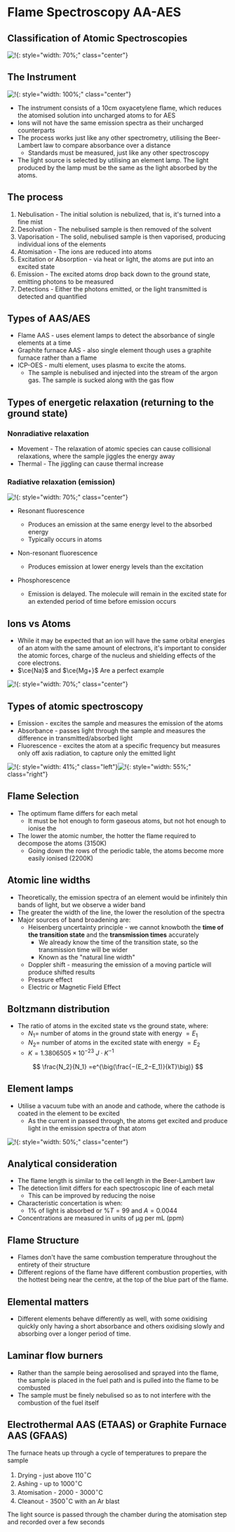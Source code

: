 # Flame Spectroscopy AA-AES

## Classification of Atomic Spectroscopies

![!](9.1.png){: style="width: 70%;" class="center"}

## The Instrument 

![!](9.2.png){: style="width: 100%;" class="center"}


* The instrument consists of a 10cm oxyacetylene flame, which reduces the atomised solution into uncharged atoms to for AES
* Ions will not have the same emission spectra as their uncharged counterparts
* The process works just like any other spectrometry, utilising the Beer-Lambert law to compare absorbance over a distance
  * Standards must be measured, just like any other spectroscopy
* The light source is selected by utilising an element lamp. The light produced by the lamp must be the same as the light absorbed by the atoms.

## The process

1. Nebulisation - The initial solution is nebulized, that is, it's turned into a fine mist
2. Desolvation - The nebulised sample is then removed of the solvent
3. Vaporisation - The solid, nebulised sample is then vaporised, producing individual ions of the elements
4. Atomisation - The ions are reduced into atoms
5. Excitation  or Absorption - via heat or light, the atoms are put into an excited state
6. Emission - The excited atoms drop back down to the ground state, emitting photons to be measured
7. Detections - Either the photons emitted, or the light transmitted is detected and quantified

## Types of AAS/AES

* Flame AAS - uses element lamps to detect the absorbance of single elements at a time
* Graphite furnace AAS - also single element though uses a graphite furnace rather than a flame
* ICP-OES - multi element, uses plasma to excite the atoms.
  * The sample is nebulised and injected into the stream of the argon gas. The sample is sucked along with the gas flow

## Types of energetic relaxation (returning to the ground state)

### Nonradiative relaxation

* Movement - The relaxation of atomic species can cause collisional relaxations, where the sample jiggles the energy away
* Thermal - The jiggling can cause thermal increase

### Radiative relaxation (emission) 

![!](9.3.png){: style="width: 70%;" class="center"}

* Resonant fluorescence
  * Produces an emission at the same energy level to the absorbed energy
  * Typically occurs in atoms

* Non-resonant fluorescence
  * Produces emission at lower energy levels than the excitation 
	
* Phosphorescence
  * Emission is delayed. The molecule will remain in the excited state for an extended period of time before emission occurs

## Ions vs Atoms

* While it may be expected that an ion will have the same orbital energies of an atom with the same amount of electrons, it's important to consider the atomic forces, charge of the nucleus and shielding effects of the core electrons.
* $\ce{Na}$ and $\ce{Mg+}$ Are a perfect example

![!](9.4.png){: style="width: 70%;" class="center"}

## Types of atomic spectroscopy

* Emission - excites the sample and measures the emission of the atoms
* Absorbance - passes light through the sample and measures the difference in transmitted/absorbed light
* Fluorescence - excites the atom at a specific frequency but measures only off axis radiation, to capture only the emitted light

![!](9.5.png){: style="width: 41%;" class="left"}![!](9.6.png){: style="width: 55%;" class="right"}

## Flame Selection

* The optimum flame differs for each metal
  * It must be hot enough to form gaseous atoms, but not hot enough to ionise the 
* The lower the atomic number, the hotter the flame required to decompose the atoms (3150K)
  * Going down the rows of the periodic table, the atoms become more easily ionised (2200K)

## Atomic line widths

* Theoretically, the emission spectra of an element would be infinitely thin bands of light, but we observe a wider band
* The greater the width of the line, the lower the resolution of the spectra
* Major sources of band broadening are:
  * Heisenberg uncertainty principle - we cannot knowboth the **time of the transition state** and the **transmission times** accurately
    * We already know the time of the transition state, so the transmission time will be wider
    * Known as the "natural line width"
  * Doppler shift - measuring the emission of a moving particle will produce shifted results
  * Pressure effect
  * Electric or Magnetic Field Effect

## Boltzmann distribution

* The ratio of atoms in the excited state vs the ground state, where:
  * $N_1=$ number of atoms in the ground state with energy $=E_1$
  * $N_2=$ number of atoms in the excited state with energy $=E_2$
  * $K=1.3806505\times10^{−23}\:J\cdot K^{-1}$

$$
\frac{N_2}{N_1} =e^{\big(\frac{−(E_2−E_1)}{kT}\big)}
$$

## Element lamps

* Utilise a vacuum tube with an anode and cathode, where the cathode is coated in the element to be excited
  * As the current in passed through, the atoms get excited and produce light in the emission spectra of that atom

![!](9.7.png){: style="width: 50%;" class="center"}

## Analytical consideration

* The flame length is similar to the cell length in the Beer-Lambert law
* The detection limit differs for each spectroscopic line of each metal
  * This can be improved by reducing the noise
* Characteristic concertation is when:
  * $1\%$ of light is absorbed or $\%T=99$ and $A=0.0044$
* Concentrations are measured in units of μg per mL (ppm)

## Flame Structure

* Flames don't have the same combustion temperature throughout the entirety of their structure
* Different regions of the flame have different combustion properties, with the hottest being near the centre, at the top of the blue part of the flame.

## Elemental matters

* Different elements behave differently as well, with some oxidising quickly only having a short absorbance and others oxidising slowly and absorbing over a longer period of time.

## Laminar flow burners

* Rather than the sample being aerosolised and sprayed into the flame, the sample is placed in the fuel path and is pulled into the flame to be combusted
* The sample must be finely nebulised so as to not interfere with the combustion of the fuel itself

## Electrothermal AAS (ETAAS) or Graphite Furnace AAS (GFAAS)

The furnace heats up through a cycle of temperatures to prepare the sample 

1. Drying - just above 110$^\circ$C
2. Ashing - up to 1000$^\circ$C
3. Atomisation - 2000 - 3000$^\circ$C
4. Cleanout - 3500$^\circ$C with an Ar blast

The light source is passed through the chamber during the atomisation step and recorded over a few seconds
